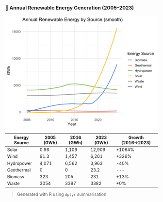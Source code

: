 ### 🔹 Annual Renewable Energy Generation (2005–2023)

<img src="figures/annual_all_source.png" width="600">

| Energy Source | 2005 (GWh) | 2016 (GWh) | 2023 (GWh) | Growth (2016→2023) |
|---------------|------------|------------|------------|------------------|
| Solar         | 0.96       | 1,109      | 12,909     | +1064%           |
| Wind          | 91.3       | 1,457      | 6,201      | +326%            |
| Hydropower    | 4,071      | 6,562      | 3,963      | -40%             |
| Geothermal    | 0          | 0          | 23.2       | ---              |
| Biomass       | 323        | 205        | 231        | +13%             |
| Waste         | 3054       | 3397       | 3382       | +0%              |

> Generated with R using `dplyr` summarisation.
